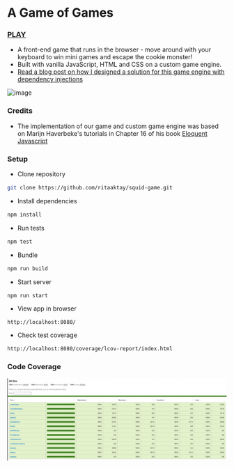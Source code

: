 # A Game of Games

### [PLAY](https://cookie-monster-game-of-games.herokuapp.com/)

- A front-end game that runs in the browser - move around with your keyboard to win mini games and escape the cookie monster!
- Built with vanilla JavaScript, HTML and CSS on a custom game engine.
- [Read a blog post on how I designed a solution for this game engine with dependency injections](https://medium.com/@rita.aktay/a-game-engine-building-a-dependency-injection-container-27905b2a10ff)

![image](img/game-1.png)

### Credits

- The implementation of our game and custom game engine was based on Marijn Haverbeke's tutorials in Chapter 16 of his book [Eloquent Javascript](https://eloquentjavascript.net/16_game.html)

### Setup

- Clone repository

```sh
git clone https://github.com/ritaaktay/squid-game.git
```

- Install dependencies

```sh
npm install
```

- Run tests

```sh
npm test
```

- Bundle

```sh
npm run build
```

- Start server

```sh
npm run start
```

- View app in browser

```
http://localhost:8080/
```

- Check test coverage

```sh
http://localhost:8080/coverage/lcov-report/index.html
```

### Code Coverage

![image](img/test.png)
